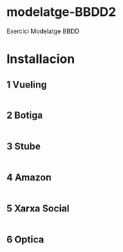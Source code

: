 # modelatge-BBDD2
Exercici Modelatge BBDD

# Installacion
## 1 Vueling
![]()
## 2 Botiga
![]()
## 3 Stube
![]()
## 4 Amazon
![]()
## 5 Xarxa Social
![]()
## 6 Optica
![]()
